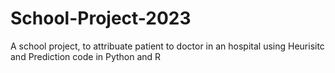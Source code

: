 # School-Project-2023
A school project, to attribuate patient to doctor in an hospital using Heurisitc and Prediction code in Python and R
